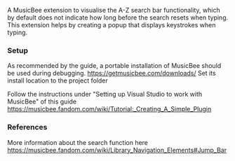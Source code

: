 A MusicBee extension to visualise the A-Z search bar functionality, which by default does not indicate how long before the search resets when typing. 
This extension helps by creating a popup that displays keystrokes when typing.

### Setup

As recommended by the guide, a portable installation of MusicBee should be used during debugging.
https://getmusicbee.com/downloads/
Set its install location to the project folder

Follow the instructions under "Setting up Visual Studio to work with MusicBee" of this guide
https://musicbee.fandom.com/wiki/Tutorial:_Creating_A_Simple_Plugin

### References

More information about the search function here
https://musicbee.fandom.com/wiki/Library_Navigation_Elements#Jump_Bar